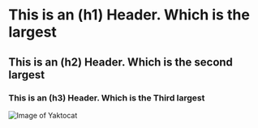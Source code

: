 # This is an (h1) Header. Which is the largest
## This is an (h2) Header. Which is the second largest
### This is an (h3) Header. Which is the Third largest

![Image of Yaktocat](https://octodex.github.com/images/yaktocat.png)
